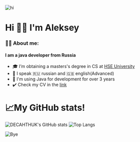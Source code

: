 ![hi](https://capsule-render.vercel.app/api?type=waving&color=gradient&height=200&section=header&text=Hi!&fontSize=40)
# Hi 👋🏻 I'm Aleksey 
### 👨‍💻 About me:
#### I am a java developer from Russia
- 🎓 I’m obtaining a masters's degree in CS at <a href = "https://nnov.hse.ru/en/ba/se/">HSE University</a>
- 🎤 I speak 🇷🇺 russian and 🇬🇧 english(Advanced)
- 🤖 I'm using Java for development for over 3 years
- ✔️ Check my CV in the <a href="https://hh.ru/resume/6814df80ff0b6ab41f0039ed1f374c51455169">link</a>

# 📈My GitHub stats!

![DECAHTHUK's GitHub stats](https://github-readme-stats.vercel.app/api?username=DECAHTHUK&theme=transparent)
![Top Langs](https://github-readme-stats.vercel.app/api/top-langs/?username=DECAHTHUK&theme=transparent)

![Bye](https://capsule-render.vercel.app/api?type=waving&color=gradient&height=100&section=footer)
